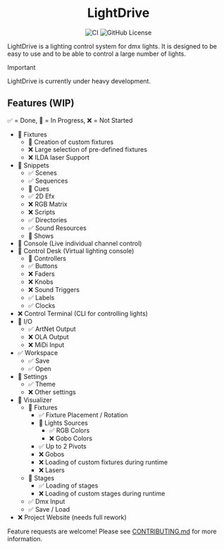<div align="center">

# LightDrive

![CI](https://github.com/Nmstr/LightDrive/actions/workflows/run-ruff.yaml/badge.svg)
![GitHub License](https://img.shields.io/github/license/Nmstr/LightDrive)

</div>

LightDrive is a lighting control system for dmx lights. It is designed to be easy to use and to be able to control a
large number of lights.


> [!IMPORTANT]
> LightDrive is currently under heavy development.

## Features (WIP)

✅ = Done, 🚧 = In Progress, ❌ = Not Started

- 🚧 Fixtures
  - 🚧 Creation of custom fixtures
  - ❌ Large selection of pre-defined fixtures
  - ❌ ILDA laser Support
- 🚧 Snippets
  - ✅ Scenes
  - ✅ Sequences
  - 🚧 Cues
  - ✅ 2D Efx
  - ❌ RGB Matrix
  - ❌ Scripts
  - ✅ Directories
  - ✅ Sound Resources
  - 🚧 Shows
- 🚧 Console (Live individual channel control)
- 🚧 Control Desk (Virtual lighting console)
  - 🚧 Controllers
  - ✅ Buttons
  - ❌ Faders
  - ❌ Knobs
  - ❌ Sound Triggers
  - ✅ Labels
  - ✅ Clocks
- ❌ Control Terminal (CLI for controlling lights)
- 🚧 I/O
  - ✅ ArtNet Output
  - ❌ OLA Output
  - ❌ MiDi Input
- ✅ Workspace
  - ✅ Save
  - ✅ Open
- 🚧 Settings
  - ✅ Theme
  - ❌ Other settings
- 🚧 Visualizer
  - 🚧 Fixtures
    - ✅ Fixture Placement / Rotation
    - 🚧 Lights Sources
      - ✅ RGB Colors
      - ❌ Gobo Colors
    - ✅ Up to 2 Pivots
    - ❌ Gobos
    - ❌ Loading of custom fixtures during runtime
    - ❌ Lasers
  - 🚧 Stages
    - ✅ Loading of stages
    - ❌ Loading of custom stages during runtime
  - ✅ Dmx Input
  - ✅ Save / Load
- ❌ Project Website (needs full rework)

Feature requests are welcome! Please see [CONTRIBUTING.md](.github/CONTRIBUTING.md) for more information.

